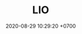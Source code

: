 ---
layout: liga-indigo
permalink: /liga-indigo-oro
categories: logos ligas LO
date: 2020-08-29 10:29:20 +0700
title: LIO
tag: 
color: black
background: '#5dI2A6'
maincover: /assets/logos/LIGA-INDIGO.png
nivel: ORO
rango: 2
gradiente: grGreen
background: green
division: ORO
ligas: /liga-indigo-oro
rondas: /rondas-oro
mvps: /mvps-oro
pag: LIGA
---